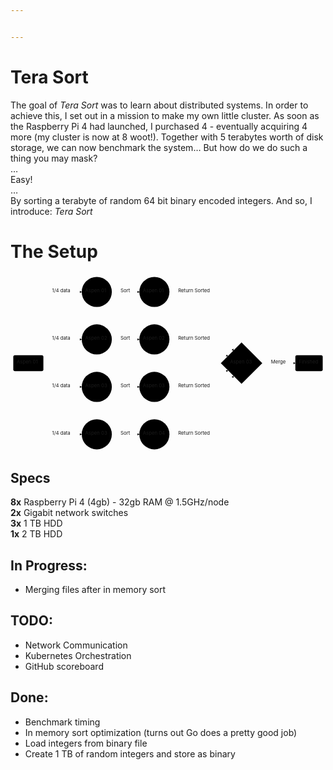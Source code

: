 ```yaml
---


---
```


<h1 id="tera-sort">Tera Sort</h1>
<p>The goal of <em>Tera Sort</em> was to learn about distributed systems. In order to achieve this, I set out in a mission to make my own little cluster. As soon as the Raspberry Pi 4 had launched, I purchased 4 - eventually acquiring 4 more (my cluster is now at 8 woot!). Together with 5 terabytes worth of disk storage, we can now benchmark the system… But how do we do such a thing you may mask?<br>
…<br>
Easy!<br>
…<br>
By sorting a terabyte of random 64 bit binary encoded integers. And so, I introduce: <em>Tera Sort</em></p>
<h1 id="the-setup">The Setup</h1>
<div class="mermaid"><svg xmlns="http://www.w3.org/2000/svg" id="mermaid-svg-8Fus9BQVYsrfp1li" width="100%" style="max-width: 907.8328094482422px;" viewBox="0 0 907.8328094482422 513.0625"><g transform="translate(-12, -12)"><g class="output"><g class="clusters"></g><g class="edgePaths"><g class="edgePath" style="opacity: 1;"><path class="path" d="M74.44092590873605,245.53125L162.015625,63.3828125L217.265625,63.3828125" marker-end="url(#arrowhead7358)" style="fill:none"></path><defs><marker id="arrowhead7358" viewBox="0 0 10 10" refX="9" refY="5" markerUnits="strokeWidth" markerWidth="8" markerHeight="6" orient="auto"><path d="M 0 0 L 10 5 L 0 10 z" class="arrowheadPath" style="stroke-width: 1; stroke-dasharray: 1, 0;"></path></marker></defs></g><g class="edgePath" style="opacity: 1;"><path class="path" d="M96.55715272620816,245.53125L162.015625,200.1484375L217.265625,200.1484375" marker-end="url(#arrowhead7359)" style="fill:none"></path><defs><marker id="arrowhead7359" viewBox="0 0 10 10" refX="9" refY="5" markerUnits="strokeWidth" markerWidth="8" markerHeight="6" orient="auto"><path d="M 0 0 L 10 5 L 0 10 z" class="arrowheadPath" style="stroke-width: 1; stroke-dasharray: 1, 0;"></path></marker></defs></g><g class="edgePath" style="opacity: 1;"><path class="path" d="M96.55715272620816,291.53125L162.015625,336.9140625L217.265625,336.9140625" marker-end="url(#arrowhead7360)" style="fill:none"></path><defs><marker id="arrowhead7360" viewBox="0 0 10 10" refX="9" refY="5" markerUnits="strokeWidth" markerWidth="8" markerHeight="6" orient="auto"><path d="M 0 0 L 10 5 L 0 10 z" class="arrowheadPath" style="stroke-width: 1; stroke-dasharray: 1, 0;"></path></marker></defs></g><g class="edgePath" style="opacity: 1;"><path class="path" d="M74.44092590873605,291.53125L162.015625,473.6796875L217.265625,473.6796875" marker-end="url(#arrowhead7361)" style="fill:none"></path><defs><marker id="arrowhead7361" viewBox="0 0 10 10" refX="9" refY="5" markerUnits="strokeWidth" markerWidth="8" markerHeight="6" orient="auto"><path d="M 0 0 L 10 5 L 0 10 z" class="arrowheadPath" style="stroke-width: 1; stroke-dasharray: 1, 0;"></path></marker></defs></g><g class="edgePath" style="opacity: 1;"><path class="path" d="M304.03125,63.3828125L343.6640625,63.3828125L383.296875,63.3828125" marker-end="url(#arrowhead7362)" style="fill:none"></path><defs><marker id="arrowhead7362" viewBox="0 0 10 10" refX="9" refY="5" markerUnits="strokeWidth" markerWidth="8" markerHeight="6" orient="auto"><path d="M 0 0 L 10 5 L 0 10 z" class="arrowheadPath" style="stroke-width: 1; stroke-dasharray: 1, 0;"></path></marker></defs></g><g class="edgePath" style="opacity: 1;"><path class="path" d="M304.03125,200.1484375L343.6640625,200.1484375L383.296875,200.1484375" marker-end="url(#arrowhead7363)" style="fill:none"></path><defs><marker id="arrowhead7363" viewBox="0 0 10 10" refX="9" refY="5" markerUnits="strokeWidth" markerWidth="8" markerHeight="6" orient="auto"><path d="M 0 0 L 10 5 L 0 10 z" class="arrowheadPath" style="stroke-width: 1; stroke-dasharray: 1, 0;"></path></marker></defs></g><g class="edgePath" style="opacity: 1;"><path class="path" d="M304.03125,336.9140625L343.6640625,336.9140625L383.296875,336.9140625" marker-end="url(#arrowhead7364)" style="fill:none"></path><defs><marker id="arrowhead7364" viewBox="0 0 10 10" refX="9" refY="5" markerUnits="strokeWidth" markerWidth="8" markerHeight="6" orient="auto"><path d="M 0 0 L 10 5 L 0 10 z" class="arrowheadPath" style="stroke-width: 1; stroke-dasharray: 1, 0;"></path></marker></defs></g><g class="edgePath" style="opacity: 1;"><path class="path" d="M304.03125,473.6796875L343.6640625,473.6796875L383.296875,473.6796875" marker-end="url(#arrowhead7365)" style="fill:none"></path><defs><marker id="arrowhead7365" viewBox="0 0 10 10" refX="9" refY="5" markerUnits="strokeWidth" markerWidth="8" markerHeight="6" orient="auto"><path d="M 0 0 L 10 5 L 0 10 z" class="arrowheadPath" style="stroke-width: 1; stroke-dasharray: 1, 0;"></path></marker></defs></g><g class="edgePath" style="opacity: 1;"><path class="path" d="M470.0625,63.3828125L544.0859375,63.3828125L654.773151540018,232.8674749858606" marker-end="url(#arrowhead7366)" style="fill:none"></path><defs><marker id="arrowhead7366" viewBox="0 0 10 10" refX="9" refY="5" markerUnits="strokeWidth" markerWidth="8" markerHeight="6" orient="auto"><path d="M 0 0 L 10 5 L 0 10 z" class="arrowheadPath" style="stroke-width: 1; stroke-dasharray: 1, 0;"></path></marker></defs></g><g class="edgePath" style="opacity: 1;"><path class="path" d="M470.0625,200.1484375L544.0859375,200.1484375L638.8195329015153,248.82109362436333" marker-end="url(#arrowhead7367)" style="fill:none"></path><defs><marker id="arrowhead7367" viewBox="0 0 10 10" refX="9" refY="5" markerUnits="strokeWidth" markerWidth="8" markerHeight="6" orient="auto"><path d="M 0 0 L 10 5 L 0 10 z" class="arrowheadPath" style="stroke-width: 1; stroke-dasharray: 1, 0;"></path></marker></defs></g><g class="edgePath" style="opacity: 1;"><path class="path" d="M470.0625,336.9140625L544.0859375,336.9140625L638.819530882095,289.24140740797384" marker-end="url(#arrowhead7368)" style="fill:none"></path><defs><marker id="arrowhead7368" viewBox="0 0 10 10" refX="9" refY="5" markerUnits="strokeWidth" markerWidth="8" markerHeight="6" orient="auto"><path d="M 0 0 L 10 5 L 0 10 z" class="arrowheadPath" style="stroke-width: 1; stroke-dasharray: 1, 0;"></path></marker></defs></g><g class="edgePath" style="opacity: 1;"><path class="path" d="M470.0625,473.6796875L544.0859375,473.6796875L654.7731503355104,305.1950268613893" marker-end="url(#arrowhead7369)" style="fill:none"></path><defs><marker id="arrowhead7369" viewBox="0 0 10 10" refX="9" refY="5" markerUnits="strokeWidth" markerWidth="8" markerHeight="6" orient="auto"><path d="M 0 0 L 10 5 L 0 10 z" class="arrowheadPath" style="stroke-width: 1; stroke-dasharray: 1, 0;"></path></marker></defs></g><g class="edgePath" style="opacity: 1;"><path class="path" d="M738.0984359741209,269.03125L785.2703094482422,268.53125L832.9421844482422,268.53125" marker-end="url(#arrowhead7370)" style="fill:none"></path><defs><marker id="arrowhead7370" viewBox="0 0 10 10" refX="9" refY="5" markerUnits="strokeWidth" markerWidth="8" markerHeight="6" orient="auto"><path d="M 0 0 L 10 5 L 0 10 z" class="arrowheadPath" style="stroke-width: 1; stroke-dasharray: 1, 0;"></path></marker></defs></g></g><g class="edgeLabels"><g class="edgeLabel" transform="translate(162.015625,63.3828125)" style="opacity: 1;"><g transform="translate(-30.25,-13)" class="label"><foreignObject width="60.5" height="26"><div xmlns="http://www.w3.org/1999/xhtml" style="display: inline-block; white-space: nowrap;"><span class="edgeLabel">1/4 data</span></div></foreignObject></g></g><g class="edgeLabel" transform="translate(162.015625,200.1484375)" style="opacity: 1;"><g transform="translate(-30.25,-13)" class="label"><foreignObject width="60.5" height="26"><div xmlns="http://www.w3.org/1999/xhtml" style="display: inline-block; white-space: nowrap;"><span class="edgeLabel">1/4 data</span></div></foreignObject></g></g><g class="edgeLabel" transform="translate(162.015625,336.9140625)" style="opacity: 1;"><g transform="translate(-30.25,-13)" class="label"><foreignObject width="60.5" height="26"><div xmlns="http://www.w3.org/1999/xhtml" style="display: inline-block; white-space: nowrap;"><span class="edgeLabel">1/4 data</span></div></foreignObject></g></g><g class="edgeLabel" transform="translate(162.015625,473.6796875)" style="opacity: 1;"><g transform="translate(-30.25,-13)" class="label"><foreignObject width="60.5" height="26"><div xmlns="http://www.w3.org/1999/xhtml" style="display: inline-block; white-space: nowrap;"><span class="edgeLabel">1/4 data</span></div></foreignObject></g></g><g class="edgeLabel" transform="translate(343.6640625,63.3828125)" style="opacity: 1;"><g transform="translate(-14.6328125,-13)" class="label"><foreignObject width="29.265625" height="26"><div xmlns="http://www.w3.org/1999/xhtml" style="display: inline-block; white-space: nowrap;"><span class="edgeLabel">Sort</span></div></foreignObject></g></g><g class="edgeLabel" transform="translate(343.6640625,200.1484375)" style="opacity: 1;"><g transform="translate(-14.6328125,-13)" class="label"><foreignObject width="29.265625" height="26"><div xmlns="http://www.w3.org/1999/xhtml" style="display: inline-block; white-space: nowrap;"><span class="edgeLabel">Sort</span></div></foreignObject></g></g><g class="edgeLabel" transform="translate(343.6640625,336.9140625)" style="opacity: 1;"><g transform="translate(-14.6328125,-13)" class="label"><foreignObject width="29.265625" height="26"><div xmlns="http://www.w3.org/1999/xhtml" style="display: inline-block; white-space: nowrap;"><span class="edgeLabel">Sort</span></div></foreignObject></g></g><g class="edgeLabel" transform="translate(343.6640625,473.6796875)" style="opacity: 1;"><g transform="translate(-14.6328125,-13)" class="label"><foreignObject width="29.265625" height="26"><div xmlns="http://www.w3.org/1999/xhtml" style="display: inline-block; white-space: nowrap;"><span class="edgeLabel">Sort</span></div></foreignObject></g></g><g class="edgeLabel" transform="translate(544.0859375,63.3828125)" style="opacity: 1;"><g transform="translate(-49.0234375,-13)" class="label"><foreignObject width="98.046875" height="26"><div xmlns="http://www.w3.org/1999/xhtml" style="display: inline-block; white-space: nowrap;"><span class="edgeLabel">Return Sorted</span></div></foreignObject></g></g><g class="edgeLabel" transform="translate(544.0859375,200.1484375)" style="opacity: 1;"><g transform="translate(-49.0234375,-13)" class="label"><foreignObject width="98.046875" height="26"><div xmlns="http://www.w3.org/1999/xhtml" style="display: inline-block; white-space: nowrap;"><span class="edgeLabel">Return Sorted</span></div></foreignObject></g></g><g class="edgeLabel" transform="translate(544.0859375,336.9140625)" style="opacity: 1;"><g transform="translate(-49.0234375,-13)" class="label"><foreignObject width="98.046875" height="26"><div xmlns="http://www.w3.org/1999/xhtml" style="display: inline-block; white-space: nowrap;"><span class="edgeLabel">Return Sorted</span></div></foreignObject></g></g><g class="edgeLabel" transform="translate(544.0859375,473.6796875)" style="opacity: 1;"><g transform="translate(-49.0234375,-13)" class="label"><foreignObject width="98.046875" height="26"><div xmlns="http://www.w3.org/1999/xhtml" style="display: inline-block; white-space: nowrap;"><span class="edgeLabel">Return Sorted</span></div></foreignObject></g></g><g class="edgeLabel" transform="translate(785.2703094482422,268.53125)" style="opacity: 1;"><g transform="translate(-22.671875,-13)" class="label"><foreignObject width="45.34375" height="26"><div xmlns="http://www.w3.org/1999/xhtml" style="display: inline-block; white-space: nowrap;"><span class="edgeLabel">Merge</span></div></foreignObject></g></g></g><g class="nodes"><g class="node" id="A" transform="translate(63.3828125,268.53125)" style="opacity: 1;"><rect rx="5" ry="5" x="-43.3828125" y="-23" width="86.765625" height="46"></rect><g class="label" transform="translate(0,0)"><g transform="translate(-33.3828125,-13)"><foreignObject width="66.765625" height="26"><div xmlns="http://www.w3.org/1999/xhtml" style="display: inline-block; white-space: nowrap;">Aspen 01</div></foreignObject></g></g></g><g class="node" id="B" transform="translate(260.6484375,63.3828125)" style="opacity: 1;"><circle x="-43.3828125" y="-23" r="43.3828125"></circle><g class="label" transform="translate(0,0)"><g transform="translate(-33.3828125,-13)"><foreignObject width="66.765625" height="26"><div xmlns="http://www.w3.org/1999/xhtml" style="display: inline-block; white-space: nowrap;">Aspen 01</div></foreignObject></g></g></g><g class="node" id="C" transform="translate(260.6484375,200.1484375)" style="opacity: 1;"><circle x="-43.3828125" y="-23" r="43.3828125"></circle><g class="label" transform="translate(0,0)"><g transform="translate(-33.3828125,-13)"><foreignObject width="66.765625" height="26"><div xmlns="http://www.w3.org/1999/xhtml" style="display: inline-block; white-space: nowrap;">Aspen 02</div></foreignObject></g></g></g><g class="node" id="D" transform="translate(260.6484375,336.9140625)" style="opacity: 1;"><circle x="-43.3828125" y="-23" r="43.3828125"></circle><g class="label" transform="translate(0,0)"><g transform="translate(-33.3828125,-13)"><foreignObject width="66.765625" height="26"><div xmlns="http://www.w3.org/1999/xhtml" style="display: inline-block; white-space: nowrap;">Aspen 03</div></foreignObject></g></g></g><g class="node" id="E" transform="translate(260.6484375,473.6796875)" style="opacity: 1;"><circle x="-43.3828125" y="-23" r="43.3828125"></circle><g class="label" transform="translate(0,0)"><g transform="translate(-33.3828125,-13)"><foreignObject width="66.765625" height="26"><div xmlns="http://www.w3.org/1999/xhtml" style="display: inline-block; white-space: nowrap;">Aspen 03</div></foreignObject></g></g></g><g class="node" id="F" transform="translate(426.6796875,63.3828125)" style="opacity: 1;"><circle x="-43.3828125" y="-23" r="43.3828125"></circle><g class="label" transform="translate(0,0)"><g transform="translate(-33.3828125,-13)"><foreignObject width="66.765625" height="26"><div xmlns="http://www.w3.org/1999/xhtml" style="display: inline-block; white-space: nowrap;">Aspen 01</div></foreignObject></g></g></g><g class="node" id="G" transform="translate(426.6796875,200.1484375)" style="opacity: 1;"><circle x="-43.3828125" y="-23" r="43.3828125"></circle><g class="label" transform="translate(0,0)"><g transform="translate(-33.3828125,-13)"><foreignObject width="66.765625" height="26"><div xmlns="http://www.w3.org/1999/xhtml" style="display: inline-block; white-space: nowrap;">Aspen 02</div></foreignObject></g></g></g><g class="node" id="H" transform="translate(426.6796875,336.9140625)" style="opacity: 1;"><circle x="-43.3828125" y="-23" r="43.3828125"></circle><g class="label" transform="translate(0,0)"><g transform="translate(-33.3828125,-13)"><foreignObject width="66.765625" height="26"><div xmlns="http://www.w3.org/1999/xhtml" style="display: inline-block; white-space: nowrap;">Aspen 03</div></foreignObject></g></g></g><g class="node" id="I" transform="translate(426.6796875,473.6796875)" style="opacity: 1;"><circle x="-43.3828125" y="-23" r="43.3828125"></circle><g class="label" transform="translate(0,0)"><g transform="translate(-33.3828125,-13)"><foreignObject width="66.765625" height="26"><div xmlns="http://www.w3.org/1999/xhtml" style="display: inline-block; white-space: nowrap;">Aspen 04</div></foreignObject></g></g></g><g class="node" id="J" transform="translate(677.8539047241211,268.53125)" style="opacity: 1;"><polygon points="59.74453125,0 119.4890625,-59.74453125 59.74453125,-119.4890625 0,-59.74453125" rx="5" ry="5" transform="translate(-59.74453125,59.74453125)"></polygon><g class="label" transform="translate(0,0)"><g transform="translate(-33.3828125,-13)"><foreignObject width="66.765625" height="26"><div xmlns="http://www.w3.org/1999/xhtml" style="display: inline-block; white-space: nowrap;">Aspen 03</div></foreignObject></g></g></g><g class="node" id="K" transform="translate(872.3874969482422,268.53125)" style="opacity: 1;"><rect rx="5" ry="5" x="-39.4453125" y="-23" width="78.890625" height="46"></rect><g class="label" transform="translate(0,0)"><g transform="translate(-29.4453125,-13)"><foreignObject width="58.890625" height="26"><div xmlns="http://www.w3.org/1999/xhtml" style="display: inline-block; white-space: nowrap;">Finished</div></foreignObject></g></g></g></g></g></g></svg></div>
<h2 id="specs">Specs</h2>
<p><strong>8x</strong> Raspberry Pi 4 (4gb) - 32gb RAM @ 1.5GHz/node<br>
<strong>2x</strong> Gigabit  network switches<br>
<strong>3x</strong> 1 TB HDD<br>
<strong>1x</strong> 2 TB HDD</p>
<h2 id="in-progress">In Progress:</h2>
<ul>
<li>Merging files after in memory sort</li>
</ul>
<h2 id="todo">TODO:</h2>
<ul>
<li>Network Communication</li>
<li>Kubernetes Orchestration</li>
<li>GitHub scoreboard</li>
</ul>
<h2 id="done">Done:</h2>
<ul>
<li>Benchmark timing</li>
<li>In memory sort optimization (turns out Go does a pretty good job)</li>
<li>Load integers from binary file</li>
<li>Create 1 TB of random integers and store as binary</li>
</ul>

